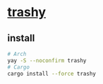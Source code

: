 # [trashy](https://github.com/oberblastmeister/trashy)

## install

```sh
# Arch
yay -S --noconfirm trashy
# Cargo
cargo install --force trashy
```
